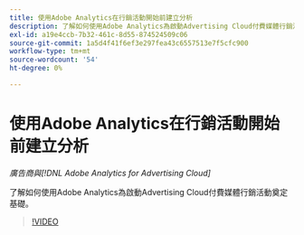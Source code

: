 ```yaml
---
title: 使用Adobe Analytics在行銷活動開始前建立分析
description: 了解如何使用Adobe Analytics為啟動Advertising Cloud付費媒體行銷活動奠定基礎。
exl-id: a19e4ccb-7b32-461c-8d55-874524509c06
source-git-commit: 1a5d4f41f6ef3e297fea43c6557513e7f5cfc900
workflow-type: tm+mt
source-wordcount: '54'
ht-degree: 0%

---
```


# 使用Adobe Analytics在行銷活動開始前建立分析

*廣告商與[!DNL Adobe Analytics for Advertising Cloud]*

了解如何使用Adobe Analytics為啟動Advertising Cloud付費媒體行銷活動奠定基礎。

>[!VIDEO](https://video.tv.adobe.com/v/33501)
